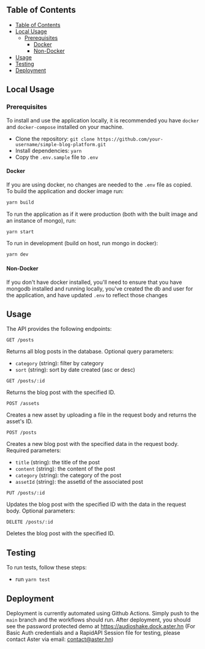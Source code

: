 ## Table of Contents

- [Table of Contents](#table-of-contents)
- [Local Usage](#local-usage)
  - [Prerequisites](#prerequisites)
    - [Docker](#docker)
    - [Non-Docker](#non-docker)
- [Usage](#usage)
- [Testing](#testing)
- [Deployment](#deployment)

## Local Usage

### Prerequisites

To install and use the application locally, it is recommended you have `docker` and `docker-compose` installed on your machine.

- Clone the repository: `git clone https://github.com/your-username/simple-blog-platform.git`
- Install dependencies: `yarn`
- Copy the `.env.sample` file to `.env`

#### Docker

If you are using docker, no changes are needed to the `.env` file as copied. To build the application and docker image run:

```bash
yarn build
```

To run the application as if it were production (both with the built image and an instance of mongo), run:

```bash
yarn start
```

To run in development (build on host, run mongo in docker):

```bash
yarn dev
```

#### Non-Docker

If you don't have docker installed, you'll need to ensure that you have mongodb installed and running locally, you've created the db and user for the application, and have updated `.env` to reflect those changes

## Usage

The API provides the following endpoints:

```
GET /posts
```

Returns all blog posts in the database. Optional query parameters:

- `category` (string): filter by category
- `sort` (string): sort by date created (asc or desc)

```
GET /posts/:id
```

Returns the blog post with the specified ID.

```
POST /assets
```

Creates a new asset by uploading a file in the request body and returns the asset's ID.

```
POST /posts
```

Creates a new blog post with the specified data in the request body. Required parameters:

- `title` (string): the title of the post
- `content` (string): the content of the post
- `category` (string): the category of the post
- `assetId` (string): the assetId of the associated post

```
PUT /posts/:id
```

Updates the blog post with the specified ID with the data in the request body. Optional parameters:

```
DELETE /posts/:id
```

Deletes the blog post with the specified ID.

## Testing

To run tests, follow these steps:

- run `yarn test`

## Deployment

Deployment is currently automated using Github Actions. Simply push to the `main` branch and the workflows should run. After deployment, you should see the password protected demo at https://audioshake.dock.aster.hn (For Basic Auth credentials and a RapidAPI Session file for testing, please contact Aster via email: contact@aster.hn)
